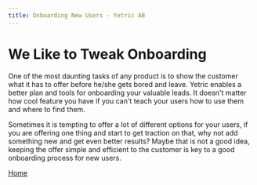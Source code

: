 ```yaml
---
title: Onboarding New Users - Yetric AB
---
```


# We Like to Tweak Onboarding

One of the most daunting tasks of any product is to show the customer what it has to offer before he/she gets bored and leave. Yetric enables a better plan and tools for onboarding your valuable leads. It doesn't matter how cool feature you have if you can't teach your users how to use them and where to find them.

Sometimes it is tempting to offer a lot of different options for your users, if you are offering one thing and start to get traction on that, why not add something new and get even better results? Maybe that is not a good idea, keeping the offer simple and efficient to the customer is key to a good onboarding process for new users.

[Home](/)
